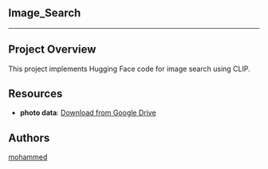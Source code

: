 
## Image_Search

---

## Project Overview
This project implements Hugging Face code for image search using CLIP.

## Resources

- **photo data**: [Download from Google Drive](https://drive.google.com/drive/folders/1FUMZ2xLNd9buCBWtCwOpjOCxhhUhSqgb?usp=sharing)
  

## Authors

[mohammed](https://www.github.com/mohammed-Alhusini)
